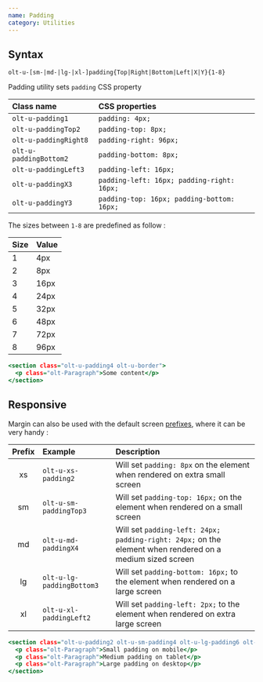 ```yaml
---
name: Padding
category: Utilities
---
```


## Syntax

`olt-u-[sm-|md-|lg-|xl-]padding{Top|Right|Bottom|Left|X|Y}{1-8}`

Padding utility sets `padding` CSS property 

| Class name             | CSS properties                             |
|:-----------------------|:-------------------------------------------|
| `olt-u-padding1`       | `padding: 4px;`                            |
| `olt-u-paddingTop2`    | `padding-top: 8px;`                        |
| `olt-u-paddingRight8`  | `padding-right: 96px;`                     |
| `olt-u-paddingBottom2` | `padding-bottom: 8px;`                     |
| `olt-u-paddingLeft3`   | `padding-left: 16px;`                      |
| `olt-u-paddingX3`      | `padding-left: 16px; padding-right: 16px;` |
| `olt-u-paddingY3`      | `padding-top: 16px; padding-bottom: 16px;` |

The sizes between `1-8` are predefined as follow :

| Size | Value |
|:-----|:------|
| 1    | 4px   |
| 2    | 8px   |
| 3    | 16px  |
| 4    | 24px  |
| 5    | 32px  |
| 6    | 48px  |
| 7    | 72px  |
| 8    | 96px  |

```example.html
<section class="olt-u-padding4 olt-u-border">
  <p class="olt-Paragraph">Some content</p>
</section>
```

## Responsive

Margin can also be used with the default screen [prefixes](/#screen), where
it can be very handy :

| Prefix | Example                   | Description                                                                                               |
|:------:|:--------------------------|:----------------------------------------------------------------------------------------------------------|
|     xs | `olt-u-xs-padding2`       | Will set `padding: 8px` on the element when rendered on extra small screen                                |
|     sm | `olt-u-sm-paddingTop3`    | Will set `padding-top: 16px;` on the element when rendered on a small screen                              |
|     md | `olt-u-md-paddingX4`      | Will set `padding-left: 24px; padding-right: 24px;` on the element when rendered on a medium sized screen |
|     lg | `olt-u-lg-paddingBottom3` | Will set `padding-bottom: 16px;` to the element when rendered on a large screen                           |
|     xl | `olt-u-xl-paddingLeft2`   | Will set `padding-left: 2px;` to the element when rendered on extra large screen                          | 

```responsive.html
<section class="olt-u-padding2 olt-u-sm-padding4 olt-u-lg-padding6 olt-u-border">
  <p class="olt-Paragraph">Small padding on mobile</p>
  <p class="olt-Paragraph">Medium padding on tablet</p>
  <p class="olt-Paragraph">Large padding on desktop</p>
</section>
```
